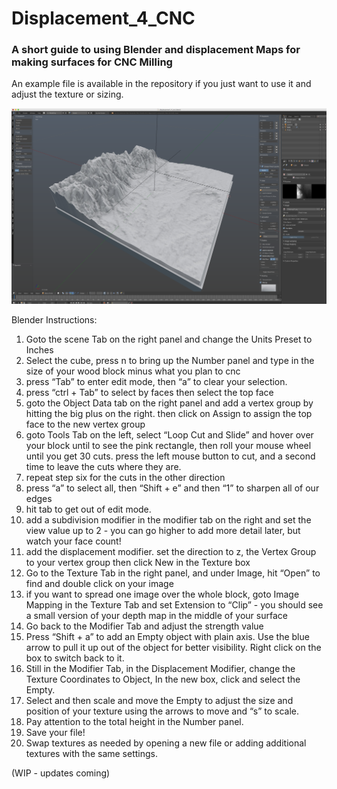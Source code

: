 # Displacement_4_CNC
### A short guide to using Blender and displacement Maps for making surfaces for CNC Milling
An example file is available in the repository if you just want to use it and adjust the texture or sizing.

![screenShot](./images/screenShot.png)

Blender Instructions:
1. Goto the scene Tab on the right panel and change the Units Preset to Inches
2. Select the cube, press n to bring up the Number panel and type in the size of your wood block minus what you plan to cnc
3. press “Tab” to enter edit mode, then “a” to clear your selection.
4. press “ctrl + Tab” to select by faces then select the top face
5. goto the Object Data tab on the right panel and add a vertex group by hitting the big plus on the right. then click on Assign to assign the top face to the new vertex group
6. goto Tools Tab on the left, select “Loop Cut and Slide” and hover over your block until to see the pink rectangle, then roll your mouse wheel until you get 30 cuts. press the left mouse button to cut, and a second time to leave the cuts where they are.
7. repeat step six for the cuts in the other direction
8. press “a” to select all, then “Shift + e” and then “1” to sharpen all of our edges
9. hit tab to get out of edit mode.
10. add a subdivision modifier in the modifier tab on the right and set the view value up to 2 - you can go higher to add more detail later, but watch your face count!
11. add the displacement modifier. set the direction to z, the Vertex Group to your vertex group then click New in the Texture box
12. Go to the Texture Tab in the right panel, and under Image, hit “Open” to find and double click on your image
13. if you want to spread one image over the whole block, goto Image Mapping in the Texture Tab and set Extension to “Clip” - you should see a small version of your depth map in the middle of your surface
14. Go back to the Modifier Tab and adjust the strength value
15. Press “Shift + a” to add an Empty object with plain axis. Use the blue arrow to pull it up out of the object for better visibility. Right click on the box to switch back to it.
16. Still in the Modifier Tab, in the Displacement Modifier, change the Texture Coordinates to Object, In the new box, click and select the Empty.
17. Select and then scale and move the Empty to adjust the size and position of your texture using the arrows to move and “s” to scale. 
18. Pay attention to the total height in the Number panel.
19. Save your file!
20. Swap textures as needed by opening a new file or adding additional textures with the same settings.

(WIP - updates coming)